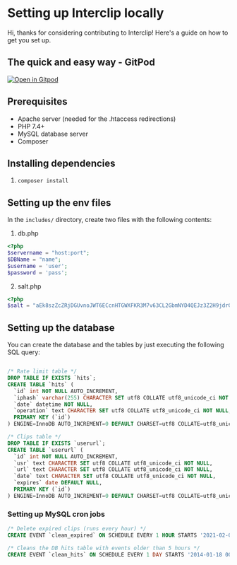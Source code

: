 # Setting up Interclip locally
Hi, thanks for considering contributing to Interclip! Here's a guide on how to get you set up.

## The quick and easy way - GitPod
[![Open in Gitpod](https://gitpod.io/button/open-in-gitpod.svg)](https://gitpod.io/#https://github.com/aperta-principium/Interclip)


## Prerequisites
- Apache server (needed for the .htaccess redirections)
- PHP 7.4+
- MySQL database server
- Composer

## Installing dependencies
1. `composer install`

## Setting up the env files
In the `includes/` directory, create two files with the following contents:
1. db.php
```php
<?php
$servername = "host:port";
$DBName = "name";
$username = 'user';
$password = 'pass';
```
2. salt.php
```php
<?php
$salt = "aEk8szZcZRjDGUvnoJWT6ECcnHTGWXFKR3M7v63CL2GbmNYD4QEJz3Z2H9jdrGXe6Uigk"; // this can be almost anything, it is used to hash the IP adresses used by the rate limiter
```

## Setting up the database
You can create the database and the tables by just executing the following SQL query:
```sql

/* Rate limit table */
DROP TABLE IF EXISTS `hits`;
CREATE TABLE `hits` (
  `id` int NOT NULL AUTO_INCREMENT,
  `iphash` varchar(255) CHARACTER SET utf8 COLLATE utf8_unicode_ci NOT NULL,
  `date` datetime NOT NULL,
  `operation` text CHARACTER SET utf8 COLLATE utf8_unicode_ci NOT NULL,
  PRIMARY KEY (`id`)
) ENGINE=InnoDB AUTO_INCREMENT=0 DEFAULT CHARSET=utf8 COLLATE=utf8_unicode_ci;

/* Clips table */
DROP TABLE IF EXISTS `userurl`;
CREATE TABLE `userurl` (
  `id` int NOT NULL AUTO_INCREMENT,
  `usr` text CHARACTER SET utf8 COLLATE utf8_unicode_ci NOT NULL,
  `url` text CHARACTER SET utf8 COLLATE utf8_unicode_ci NOT NULL,
  `date` text CHARACTER SET utf8 COLLATE utf8_unicode_ci NOT NULL,
  `expires` date DEFAULT NULL,
  PRIMARY KEY (`id`)
) ENGINE=InnoDB AUTO_INCREMENT=0 DEFAULT CHARSET=utf8 COLLATE=utf8_unicode_ci;
``` 

### Setting up MySQL cron jobs
```sql
/* Delete expired clips (runs every hour) */
CREATE EVENT `clean_expired` ON SCHEDULE EVERY 1 HOUR STARTS '2021-02-01 13:39:14' ON COMPLETION NOT PRESERVE ENABLE DO DELETE FROM userurl WHERE expires < CURDATE();

/* Cleans the DB hits table with events older than 5 hours */ 
CREATE EVENT `clean_hits` ON SCHEDULE EVERY 1 DAY STARTS '2014-01-18 00:00:00' ON COMPLETION NOT PRESERVE ENABLE DO DELETE FROM `hits` where `date` < (CURRENT_TIMESTAMP - 18000);
```
